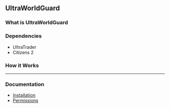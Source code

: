 ## UltraWorldGuard

### What is UltraWorldGuard


### Dependencies
* UltraTrader
* Citizens 2

### How it Works


---

### Documentation
* [Installation](installation.html "Installation")
* [Permissions](permission.html "Permissions")
